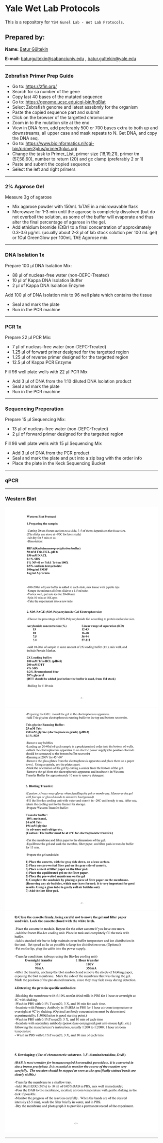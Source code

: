 # Yale Wet Lab Protocols

This is a repository for `YSM Gunel Lab - Wet Lab Protocols`. 

## Prepared by:

**Name:** [Batur Gültekin](https://www.linkedin.com/in/baturgultekin/)

**E-mail:** baturgultekin@sabanciuniv.edu , batur.gultekin@yale.edu

__________

### Zebrafish Primer Prep Guide

- Go to: https://zfin.org/
- Search for sa number of the gene
- Copy last 40 bases of the mutated sequence
- Go to: https://genome.ucsc.edu/cgi-bin/hgBlat
- Select Zebrafish genome and latest assebmly for the organism
- Paste the copied sequence part and submit
- Click on the browser of the targetted chromosome
- Zoom in to the mutation site at the end
- View in DNA form, add preferably 500 or 700 bases extra to both up and downstreams, all upper case and mask repeats to N. Get DNA, and copy the DNA seq.
- Go to: https://www.bioinformatics.nl/cgi-bin/primer3plus/primer3plus.cgi
- Change the task to Primer_List, primer size (18,19,21), primer tm (57,58,60), number to return (20) and gc clamp (preferably 2 or 1)
- Paste and submit the copied sequence
- Select the left and right primers

__________

### 2% Agarose Gel

Measure 3g of agarose
- Mix agarose powder with 150mL 1xTAE in a microwavable flask
- Microwave for 1-3 min until the agarose is completely dissolved (but do not overboil the solution, as some of the buffer will evaporate and thus alter the final percentage of agarose in the gel.
- Add ethidium bromide (EtBr) to a final concentration of approximately 0.3-0.6 μg/mL (usually about 2-3 μl of lab stock solution per 100 mL gel) or 1Oμl GreenGlow per 100mL TAE Agorose mix.

__________

### DNA Isolation 1x

Prepare 100 μl DNA Isolation Mix:
- 88 μl of nucleas-free water (non-DEPC-Treated)
- 10 μl of Kappa DNA Isolation Buffer
- 2 μl of Kappa DNA Isolation Enzyme

Add 100 μl of DNA Isolation mix to 96 well plate which contains the tissue
- Seal and mark the plate
- Run in the PCR machine

__________

### PCR 1x

Prepare 22 μl PCR Mix:
- 7 μl of nucleas-free water (non-DEPC-Treated)
- 1.25 μl of forward primer designed for the targetted region
- 1.25 μl of reverse primer designed for the targetted region
- 12.5 μl of Kappa PCR Enzyme

Fill 96 well plate wells with 22 μl PCR Mix
- Add 3 μl of DNA from the 1:10 diluted DNA Isolation product
- Seal and mark the plate
- Run in the PCR machine

__________

### Sequencing Preperation

Prepare 15 μl Sequencing Mix:
- 13 μl of nucleas-free water (non-DEPC-Treated)
- 2 μl of forward primer designed for the targetted region

Fill 96 well plate wells with 15 μl Sequencing Mix
- Add 3 μl of DNA from the PCR product
- Seal and mark the plate and put into a zip bag with the order info
- Place the plate in the Keck Sequencing Bucket 

__________

### qPCR

__________

### Western Blot

![](wb1.png)
![](wb2.png)
![](wb3.png)
__________
